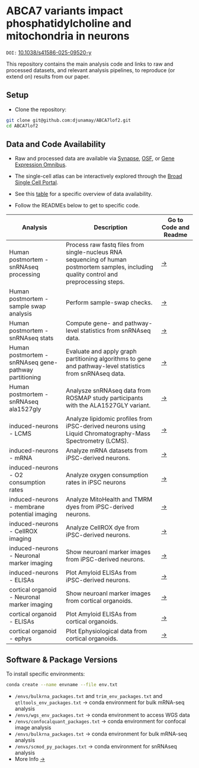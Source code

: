 
# ABCA7 variants impact phosphatidylcholine and mitochondria in neurons
`DOI:` [10.1038/s41586-025-09520-y](https://www.nature.com/articles/s41586-025-09520-y)

This repository contains the main analysis code and links to raw and processed datasets, and relevant analysis pipelines, to reproduce (or extend on) results from our paper.

## Setup
- Clone the repository:
```bash
git clone git@github.com:djunamay/ABCA7lof2.git
cd ABCA7lof2
```
  
## Data and Code Availability
- Raw and processed data are available via [Synapse](https://www.synapse.org/#!Synapse:syn53461705), [OSF](https://osf.io/pqr9m/), or [Gene Expression Omnibus](https://www.ncbi.nlm.nih.gov/geo/query/acc.cgi?acc=GSE299277).
- The single-cell atlas can be interactively explored through the [Broad Single Cell Portal](https://singlecell.broadinstitute.org/single_cell/study/SCP3182).

- See this [table](https://github.com/djunamay/ABCA7lof2/blob/main/open_data/README.md) for a specific overview of data availability. 
- Follow the READMEs below to get to specific code.

| Analysis                                          | Description                                                                                                                                                                     | Go to Code and Readme                                           |
|-----------------------------------------------|---------------------------------------------------------------------------------------------------------------------------------------------------------------------------------|---------------------------------------------------------------------|
| Human postmortem - snRNAseq processing          | Process raw fastq files from single-nucleus RNA sequencing of human postmortem samples, including quality control and preprocessing steps.                   | [→](analyses/snRNAseq_processing/)                       |
| Human postmortem - sample swap analysis               | Perform sample-swap checks.                                         | [→](analyses/sample_swap/)                            |
| Human postmortem - snRNAseq stats               | Compute gene- and pathway-level statistics from snRNAseq data.                                         | [→](analyses/snRNAseq_stats/)                            |
| Human postmortem - snRNAseq gene-pathway partitioning  | Evaluate and apply graph partitioning algorithms to gene and pathway-level statistics from snRNAseq data. | [→](analyses/snRNAseq_score_partitioning/)               |
| Human postmortem - snRNAseq ala1527gly          | Analysze snRNAseq data from ROSMAP study participants with the ALA1527GLY variant.          | [→](analyses/common_variant_analysis/)                        |
| induced-neurons - LCMS                            | Analyze lipidomic profiles from iPSC-derived neurons using Liquid Chromatography-Mass Spectrometry (LCMS).             | [→](analyses/iN_LCMS/)                                   |
| induced-neurons - mRNA             |  Analyze mRNA datasets from iPSC-derived neurons.                                  | [→](analyses/bulkRNAseq/) |
| induced-neurons - O2 consumption rates             | Analyze oxygen consumption rates in iPSC neurons            | [→](analyses/iN_O2_consumption/)                         |
| induced-neurons - membrane potential imaging              | Analyze MitoHealth and TMRM dyes from iPSC-derived neurons.          | [→](analyses/iN_membrane_potential/)                     |
| induced-neurons - CellROX imaging              | Analyze CellROX dye from iPSC-derived neurons.          | [→](analyses/iN_cellrox/)                     |
| induced-neurons - Neuronal marker imaging              | Show neuroanl marker images from iPSC-derived neurons.          | [→](analyses/iN_markers/)                     |
| induced-neurons - ELISAs               | Plot Amyloid ELISAs from iPSC-derived neurons.          | [→](analyses/amyloid_iNs/)                     |
| cortical organoid - Neuronal marker imaging              | Show neuroanl marker images from cortical organoids.          | [→](analyses/neurospheroid_markers/)                     |
| cortical organoid - ELISAs               | Plot Amyloid ELISAs from cortical organoids.          | [→](analyses/neurospheroid_amyloid/)                     |
| cortical organoid - ephys              | Plot Ephysiological data from cortical organoids.          | [→](analyses/neurospheroid_ephys/)                     |

## Software & Package Versions

To install specific environments:

```bash
conda create --name envname --file env.txt
```
- `/envs/bulkrna_packages.txt` and `trim_env_packages.txt` and `qtltools_env_packages.txt` $\rightarrow$ conda environment for bulk mRNA-seq analysis
- `/envs/wgs_env_packages.txt` $\rightarrow$ conda environment to access WGS data 
- `/envs/confocalquant_packages.txt` $\rightarrow$ conda environment for confocal image analysis
- `/envs/bulkrna_packages.txt` $\rightarrow$ conda environment for bulk mRNA-seq analysis
- `/envs/scmod_py_packages.txt` $\rightarrow$ conda environment for snRNAseq analysis
- More Info [→](./package_info.md)
